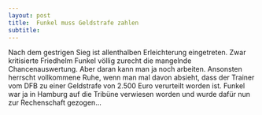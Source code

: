 ```yaml
---
layout: post
title:  Funkel muss Geldstrafe zahlen
subtitle:  
---
```


Nach dem gestrigen Sieg ist allenthalben Erleichterung eingetreten. Zwar kritisierte Friedhelm Funkel völlig zurecht die mangelnde Chancenauswertung. Aber daran kann man ja noch arbeiten. Ansonsten herrscht vollkommene Ruhe, wenn man mal davon absieht, dass der Trainer vom DFB zu einer Geldstrafe von 2.500 Euro verurteilt worden ist. Funkel war ja in Hamburg auf die Tribüne verwiesen worden und wurde dafür nun zur Rechenschaft gezogen...


